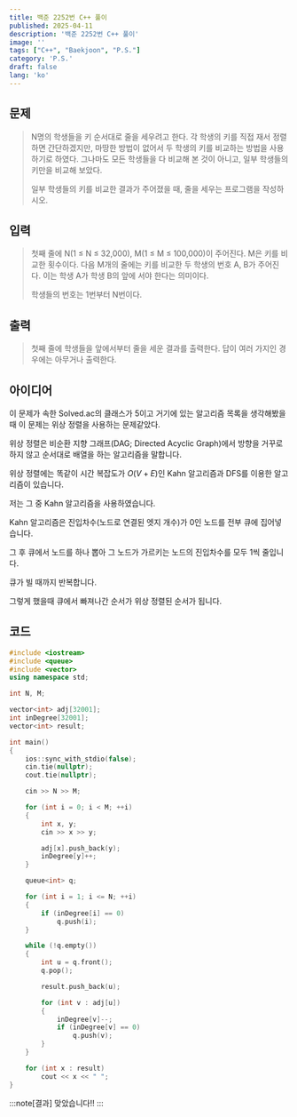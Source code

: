 ```yaml
---
title: 백준 2252번 C++ 풀이
published: 2025-04-11
description: '백준 2252번 C++ 풀이'
image: ''
tags: ["C++", "Baekjoon", "P.S."]
category: 'P.S.'
draft: false 
lang: 'ko'
---
```


## 문제

> N명의 학생들을 키 순서대로 줄을 세우려고 한다. 각 학생의 키를 직접 재서 정렬하면 간단하겠지만, 마땅한 방법이 없어서 두 학생의 키를 비교하는 방법을 사용하기로 하였다. 그나마도 모든 학생들을 다 비교해 본 것이 아니고, 일부 학생들의 키만을 비교해 보았다.
>
> 일부 학생들의 키를 비교한 결과가 주어졌을 때, 줄을 세우는 프로그램을 작성하시오.

## 입력

> 첫째 줄에 N(1 ≤ N ≤ 32,000), M(1 ≤ M ≤ 100,000)이 주어진다. M은 키를 비교한 횟수이다. 다음 M개의 줄에는 키를 비교한 두 학생의 번호 A, B가 주어진다. 이는 학생 A가 학생 B의 앞에 서야 한다는 의미이다.
>
> 학생들의 번호는 1번부터 N번이다.

## 출력

> 첫째 줄에 학생들을 앞에서부터 줄을 세운 결과를 출력한다. 답이 여러 가지인 경우에는 아무거나 출력한다.

## 아이디어

이 문제가 속한 Solved.ac의 클래스가 5이고 거기에 있는 알고리즘 목록을 생각해봤을때 이 문제는
위상 정렬을 사용하는 문제같았다.

위상 정렬은 비순환 지향 그래프(DAG; Directed Acyclic Graph)에서 방향을 거꾸로 하지 않고 순서대로
배열을 하는 알고리즘을 말합니다.

위상 정렬에는 똑같이 시간 복잡도가 $O(V + E)$인 Kahn 알고리즘과 DFS를 이용한 알고리즘이 있습니다.

저는 그 중 Kahn 알고리즘을 사용하였습니다.

Kahn 알고리즘은 진입차수(노드로 연결된 엣지 개수)가 0인 노드를 전부 큐에 집어넣습니다.

그 후 큐에서 노드를 하나 뽑아 그 노드가 가르키는 노드의 진입차수를 모두 1씩 줄입니다.

큐가 빌 때까지 반복합니다.

그렇게 했을때 큐에서 빠져나간 순서가 위상 정렬된 순서가 됩니다.

## 코드

```cpp
#include <iostream>
#include <queue>
#include <vector>
using namespace std;

int N, M;

vector<int> adj[32001];
int inDegree[32001];
vector<int> result;

int main()
{
    ios::sync_with_stdio(false);
    cin.tie(nullptr);
    cout.tie(nullptr);

    cin >> N >> M;

    for (int i = 0; i < M; ++i)
    {
        int x, y;
        cin >> x >> y;

        adj[x].push_back(y);
        inDegree[y]++;
    }

    queue<int> q;

    for (int i = 1; i <= N; ++i)
    {
        if (inDegree[i] == 0)
            q.push(i);
    }

    while (!q.empty())
    {
        int u = q.front();
        q.pop();

        result.push_back(u);

        for (int v : adj[u])
        {
            inDegree[v]--;
            if (inDegree[v] == 0)
                q.push(v);
        }
    }

    for (int x : result)
        cout << x << " ";
}
```

:::note[결과]
맞았습니다!!
:::
